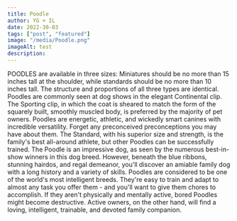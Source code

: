 ```yaml
---
title: Poodle
author: YG + IL
date: 2022-30-03
tags: ["post", "featured"]
image: "/media/Poodle.png"
imageAlt: test
description:
---
```


POODLES are available in three sizes: Miniatures should be no more than 15 inches tall at the shoulder, while standards should be no more than 10 inches tall. The structure and proportions of all three types are identical. Poodles are commonly seen at dog shows in the elegant Continental clip. The Sporting clip, in which the coat is sheared to match the form of the squarely built, smoothly muscled body, is preferred by the majority of pet owners. Poodles are energetic, athletic, and wickedly smart canines with incredible versatility. Forget any preconceived preconceptions you may have about them. The Standard, with his superior size and strength, is the family's best all-around athlete, but other Poodles can be successfully trained. The Poodle is an impressive dog, as seen by the numerous best-in-show winners in this dog breed. However, beneath the blue ribbons, stunning hairdos, and regal demeanor, you'll discover an amiable family dog with a long history and a variety of skills. Poodles are considered to be one of the world's most intelligent breeds. They're easy to train and adapt to almost any task you offer them - and you'll want to give them chores to accomplish. If they aren't physically and mentally active, bored Poodles might become destructive. Active owners, on the other hand, will find a loving, intelligent, trainable, and devoted family companion.
